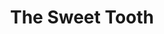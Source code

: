 ---
title: "The Sweet Tooth"
slug: "sweet-tooth"
description: "In de tweede schijf ontwikkelden de studenten een huisstijl voor een foodtruck-concept. 
              Anthony bracht zijn frozen yoghurt via een kleurrijk communicatieconcept aan de man"
type: "intern"
members:
    - name: "Anthony Nys"
      direction: "Crossmedia-ontwerp"
      subdirection: "Graphic Design"
      disk: "2de schijf"
thumbnail:
    url: "thumb.png"
    alt: ""
    height: 1
    width: 1
    text-color: "f05384"
    background-color: "f05384"
media:
    - url: "1.jpg"
      type: "image"
    - url: "2.jpg"
      type: "image"
      text: "'Branded' communicatie vertrekt in de meeste gevallen vanuit een logo. Een logo kan makkelijk gereproduceerd worden, maar voor het er is worden vele uren besteed aan ontwerpwerk, besprekingen en bijschaven "
    - url: "3.jpg"
      type: "image"
    - url: "sweetvan.jpg"
      type: "image"
      text: "Een mockup van de Sweet Tooth foodtruck. Hiermee geef je de klant al een hele goede indruk van hoe de uiteindelijke truck er zal uitzien"

created: 20/01/2017
order: 8
---